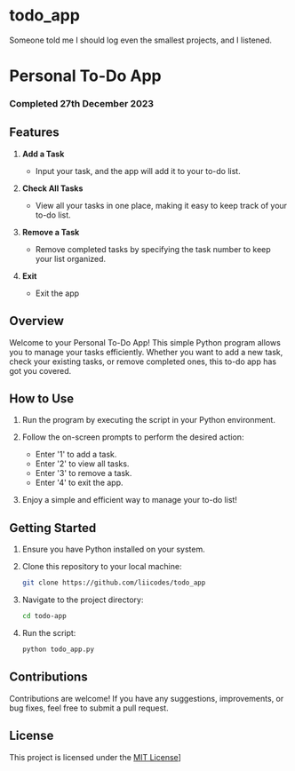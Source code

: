 # todo_app
Someone told me I should log even the smallest projects, and I listened.
# Personal To-Do App
### Completed 27th December 2023

## Features

1. **Add a Task**
   - Input your task, and the app will add it to your to-do list.

2. **Check All Tasks**
   - View all your tasks in one place, making it easy to keep track of your to-do list.

3. **Remove a Task**
   - Remove completed tasks by specifying the task number to keep your list organized.

4. **Exit**
   - Exit the app

## Overview

Welcome to your Personal To-Do App! This simple Python program allows you to manage your tasks efficiently. Whether you want to add a new task, check your existing tasks, or remove completed ones, this to-do app has got you covered.

## How to Use

1. Run the program by executing the script in your Python environment.

2. Follow the on-screen prompts to perform the desired action:
   - Enter '1' to add a task.
   - Enter '2' to view all tasks.
   - Enter '3' to remove a task.
   - Enter '4' to exit the app.

3. Enjoy a simple and efficient way to manage your to-do list!

## Getting Started

1. Ensure you have Python installed on your system.

2. Clone this repository to your local machine:

   ```bash
   git clone https://github.com/liicodes/todo_app
   ```

3. Navigate to the project directory:

   ```bash
   cd todo-app
   ```

4. Run the script:

   ```bash
   python todo_app.py
   ```

## Contributions

Contributions are welcome! If you have any suggestions, improvements, or bug fixes, feel free to submit a pull request.

## License

This project is licensed under the [MIT License](LICENSE)]
